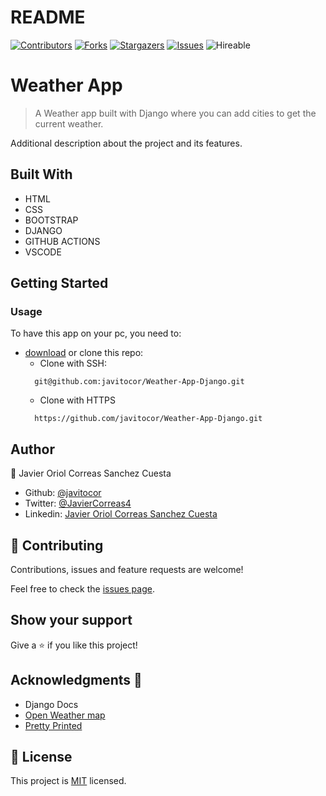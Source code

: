 # README
<!--
This README would normally document whatever steps are necessary to get the
application up and running.

Things you may want to c<!--
*** Thanks for checking out this README Template. If you have a suggestion that would
*** make this better, please fork the repo and create a pull request or simply open
*** an issue with the tag "enhancement".
*** Thanks again! Now go create something AMAZING! :D
-->

<!-- PROJECT SHIELDS -->
<!--
*** I'm using markdown "reference style" links for readability.
*** Reference links are enclosed in brackets [ ] instead of parentheses ( ).
*** See the bottom of this document for the declaration of the reference variables
*** for contributors-url, forks-url, etc. This is an optional, concise syntax you may use.
*** https://www.markdownguide.org/basic-syntax/#reference-style-links
-->
[![Contributors][contributors-shield]][contributors-url] 
[![Forks][forks-shield]][forks-url] 
[![Stargazers][stars-shield]][stars-url] 
[![Issues][issues-shield]][issues-url] 
![Hireable](https://cdn.rawgit.com/hiendv/hireable/master/styles/default/yes.svg) 

# Weather App

>  A Weather app built with Django where you can add cities to get the current weather.

Additional description about the project and its features.

## Built With

- HTML 
- CSS
- BOOTSTRAP
- DJANGO
- GITHUB ACTIONS
- VSCODE

## Getting Started
### Usage
To have this app on your pc, you need to:
* [download](https://github.com/javitocor/Weather-App-Django/archive/main.zip) or clone this repo:
  - Clone with SSH:
  ```
    git@github.com:javitocor/Weather-App-Django.git
  ```
  - Clone with HTTPS
  ```
    https://github.com/javitocor/Weather-App-Django.git
  ```

## Author

👤 Javier Oriol Correas Sanchez Cuesta 
- Github: [@javitocor](https://github.com/javitocor) 
- Twitter: [@JavierCorreas4](https://twitter.com/JavierCorreas4) 
- Linkedin: [Javier Oriol Correas Sanchez Cuesta](https://www.linkedin.com/in/javier-correas-sanchez-cuesta-15289482/) 

## 🤝 Contributing

Contributions, issues and feature requests are welcome!

Feel free to check the [issues page](https://github.com/javitocor/Weather-App-Django/issues).

## Show your support

Give a ⭐️ if you like this project!

## Acknowledgments 🚀

- Django Docs
- [Open Weather map](https://openweathermap.org/)
- [Pretty Printed](https://prettyprinted.com)

## 📝 License

This project is [MIT](lic.url) licensed.

<!-- MARKDOWN LINKS & IMAGES -->
<!-- https://www.markdownguide.org/basic-syntax/#reference-style-links -->
[contributors-shield]: https://img.shields.io/github/contributors/javitocor/Weather-App-Django.svg?style=flat-square
[contributors-url]: https://github.com/javitocor/Weather-App-Django/graphs/contributors
[forks-shield]: https://img.shields.io/github/forks/javitocor/Weather-App-Django.svg?style=flat-square
[forks-url]: https://github.com/javitocor/Weather-App-Django/network/members
[stars-shield]: https://img.shields.io/github/stars/javitocor/Weather-App-Django.svg?style=flat-square
[stars-url]: https://github.com/javitocor/Weather-App-Django/stargazers
[issues-shield]: https://img.shields.io/github/issues/javitocor/Weather-App-Django.svg?style=flat-square
[issues-url]: https://github.com/javitocor/Weather-App-Django/issuesover:
